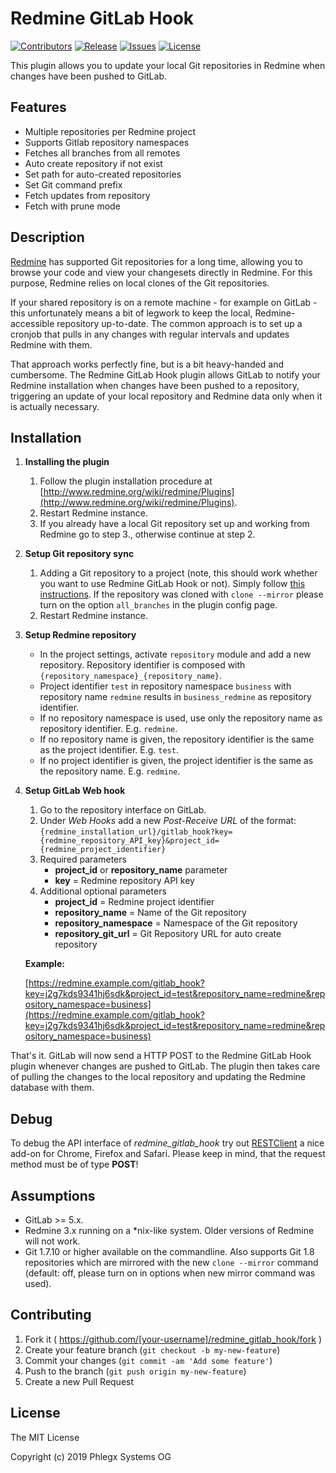# Redmine GitLab Hook

[![Contributors](https://img.shields.io/github/contributors/phlegx/redmine_gitlab_hook.svg)](https://github.com/phlegx/redmine_gitlab_hook/graphs/contributors)
[![Release](https://img.shields.io/github/release/phlegx/redmine_gitlab_hook.svg)](https://github.com/phlegx/redmine_gitlab_hook/releases)
[![Issues](https://img.shields.io/github/issues/phlegx/redmine_gitlab_hook.svg)](https://github.com/phlegx/redmine_gitlab_hook/issues)
[![License](https://img.shields.io/github/license/phlegx/redmine_gitlab_hook.svg)](http://opensource.org/licenses/MIT)


This plugin allows you to update your local Git repositories in Redmine when changes have been pushed to GitLab.

## Features

* Multiple repositories per Redmine project
* Supports Gitlab repository namespaces 
* Fetches all branches from all remotes
* Auto create repository if not exist
* Set path for auto-created repositories
* Set Git command prefix
* Fetch updates from repository
* Fetch with prune mode

## Description

[Redmine](http://redmine.org) has supported Git repositories for a long time, allowing you to browse your code and view your changesets directly in Redmine. For this purpose, Redmine relies on local clones of the Git repositories.

If your shared repository is on a remote machine - for example on GitLab - this unfortunately means a bit of legwork to keep the local, Redmine-accessible repository up-to-date. The common approach is to set up a cronjob that pulls in any changes with regular intervals and updates Redmine with them.

That approach works perfectly fine, but is a bit heavy-handed and cumbersome. The Redmine GitLab Hook plugin allows GitLab to notify your Redmine installation when changes have been pushed to a repository, triggering an update of your local repository and Redmine data only when it is actually necessary.


## Installation

1. **Installing the plugin**
   1. Follow the plugin installation procedure at [http://www.redmine.org/wiki/redmine/Plugins](http://www.redmine.org/wiki/redmine/Plugins).
   2. Restart Redmine instance.
   3. If you already have a local Git repository set up and working from Redmine go to step 3., otherwise continue at step 2.
2. **Setup Git repository sync**
   1. Adding a Git repository to a project (note, this should work whether you want to use Redmine GitLab Hook or not). Simply follow [this instructions](http://www.redmine.org/projects/redmine/wiki/HowTo_keep_in_sync_your_git_repository_for_redmine). If the repository was cloned with `clone --mirror` please turn on the option `all_branches` in the plugin config page.
   2. Restart Redmine instance.
4. **Setup Redmine repository**
   * In the project settings, activate `repository` module and add a new repository. Repository identifier is composed with `{repository_namespace}_{repository_name}`. 
   * Project identifier `test` in repository namespace `business` with repository name `redmine` results in `business_redmine` as repository identifier.
   * If no repository namespace is used, use only the repository name as repository identifier. E.g. `redmine`.
   * If no repository name is given, the repository identifier is the same as the project identifier. E.g. `test`.
   * If no project identifier is given, the project identifier is the same as the repository name. E.g. `redmine`.
5. **Setup GitLab Web hook**
   1. Go to the repository interface on GitLab.
   2. Under *Web Hooks* add a new *Post-Receive URL* of the format: `{redmine_installation_url}/gitlab_hook?key={redmine_repository_API_key}&project_id={redmine_project_identifier}`
   3. Required parameters
      * **project_id** or **repository_name** parameter
      * **key** = Redmine repository API key
   4. Additional optional parameters
      * **project_id** = Redmine project identifier
      * **repository_name** = Name of the Git repository
      * **repository_namespace** = Namespace of the Git repository
      * **repository_git_url** = Git Repository URL for auto create repository

   **Example:**

   [https://redmine.example.com/gitlab_hook?key=j2g7kds9341hj6sdk&project_id=test&repository_name=redmine&repository_namespace=business](https://redmine.example.com/gitlab_hook?key=j2g7kds9341hj6sdk&project_id=test&repository_name=redmine&repository_namespace=business)

That's it. GitLab will now send a HTTP POST to the Redmine GitLab Hook plugin whenever changes are pushed to GitLab. The plugin then takes care of pulling the changes to the local repository and updating the Redmine database with them.

## Debug

To debug the API interface of *redmine_gitlab_hook* try out [RESTClient](http://restclient.net) a nice add-on for Chrome, Firefox and Safari.
Please keep in mind, that the request method must be of type **POST**!

## Assumptions

* GitLab >= 5.x.
* Redmine 3.x running on a *nix-like system. Older versions of Redmine will not work.
* Git 1.7.10 or higher available on the commandline. Also supports Git 1.8 repositories which are mirrored with the new `clone --mirror` command (default: off, please turn on in options when new mirror command was used).

## Contributing

1. Fork it ( https://github.com/[your-username]/redmine_gitlab_hook/fork )
2. Create your feature branch (`git checkout -b my-new-feature`)
3. Commit your changes (`git commit -am 'Add some feature'`)
4. Push to the branch (`git push origin my-new-feature`)
5. Create a new Pull Request

## License

The MIT License

Copyright (c) 2019 Phlegx Systems OG
